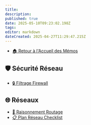```yaml
---
title: 
description: 
published: true
date: 2025-05-10T09:23:02.198Z
tags: 
editor: markdown
dateCreated: 2025-04-27T11:29:47.215Z
---
```


- [🏠 Retour à l'Accueil des Mémos](../)

## 🛡️ Sécurité Réseau
- [🔒 Filtrage Firewall](/Memos/Réseau/memo_filtrage_firewall)

## 🌐 Réseaux
- [🧠 Raisonnement Routage](/Memos/Réseau/memo_raisonnement_routage)
- [📋 Plan Réseau Checklist](/Memos/Réseau/plan_reseau_checklist)

